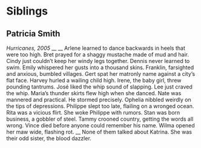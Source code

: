 # Siblings
## Patricia Smith
_Hurricanes, 2005_
 __
__
Arlene learned to dance backwards in heels that were too high.
Bret prayed for a shaggy mustache made of mud and hair.
Cindy just couldn’t keep her windy legs together.
Dennis never learned to swim.
Emily whispered her gusts into a thousand skins.
Franklin, farsighted and anxious, bumbled villages.
Gert spat her matronly name against a city’s flat face.
Harvey hurled a wailing child high.
Irene, the baby girl, threw pounding tantrums.
José liked the whip sound of slapping.
Lee just craved the whip.
Maria’s thunder skirts flew high when she danced.
Nate was mannered and practical. He stormed precisely.
Ophelia nibbled weirdly on the tips of depressions.
Philippe slept too late, flailing on a wronged ocean.
Rita was a vicious flirt. She woke Philippe with rumors.
Stan was born business, a gobbler of steel.
Tammy crooned country, getting the words all wrong.
Vince died before anyone could remember his name.
Wilma opened her maw wide, flashing rot.
 __
None of them talked about Katrina.
She was their odd sister,
the blood dazzler.